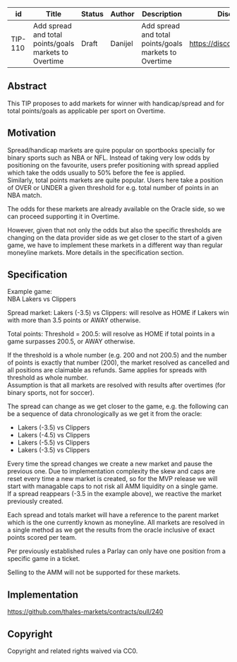 | id | Title | Status | Author | Description | Discussions to | Created |
| ----------- | ----------- | ----------- | ----------- | ----------- | ----------- | ----------- |
| TIP-110 | Add spread and total points/goals markets to Overtime | Draft | Danijel | Add spread and total points/goals markets to Overtime  | https://discord.gg/rPpPcMXSeU | 2022-11-29


## Abstract

This TIP proposes to add markets for winner with handicap/spread and for total points/goals as applicable per sport on Overtime.
 
## Motivation
 
Spread/handicap markets are quire popular on sportbooks specially for binary sports such as NBA or NFL. Instead of taking very low odds by positioning on the favourite, users prefer positioning with spread applied which take the odds usually to 50% before the fee is applied.  
Similarly, total points markets are quite popular. Users here take a position of OVER or UNDER a given threshold for e.g. total number of points in an NBA match.  

The odds for these markets are already available on the Oracle side, so we can proceed supporting it in Overtime.  

However, given that not only the odds but also the specific thresholds are changing on the data provider side as we get closer to the start of a given game, we have to implement these markets in a different way than regular moneyline markets.  More details in the specification section.        
 
## Specification 

Example game:  
NBA Lakers vs Clippers    

Spread market: Lakers (-3.5) vs Clippers: will resolve as HOME if Lakers win with more than 3.5 points or AWAY otherwise.
    
Total points: Threshold = 200.5: will resolve as HOME if total points in a game surpasses 200.5, or AWAY otherwise.

If the threshold is a whole number (e.g. 200 and not 200.5) and the number of points is exactly that number (200), the market resolved as cancelled and all positions are claimable as refunds. Same applies for spreads with threshold as whole number.  
Assumption is that all markets are resolved with results after overtimes (for binary sports, not for soccer).  

The spread can change as we get closer to the game, e.g. the following can be a sequence of data chronologically as we get it from the oracle:  
- Lakers (-3.5) vs Clippers
- Lakers (-4.5) vs Clippers  
- Lakers (-5.5) vs Clippers  
- Lakers (-3.5) vs Clippers  

Every time the spread changes we create a new market and pause the previous one. Due to implementation complexity the skew and caps are reset every time a new market is created, so for the MVP release we will start with managable caps to not risk all AMM liquidity on a single game.  
If a spread reappears (-3.5 in the example above), we reactive the market previously created.  

Each spread and totals market will have a reference to the parent market which is the one currently known as moneyline.  All markets are resolved in a single method as we get the results from the oracle inclusive of exact points scored per team.  

Per previously established rules a Parlay can only have one position from a specific game in a ticket.  

Selling to the AMM will not be supported for these markets.        

## Implementation

https://github.com/thales-markets/contracts/pull/240

## Copyright
 
Copyright and related rights waived via CC0.
